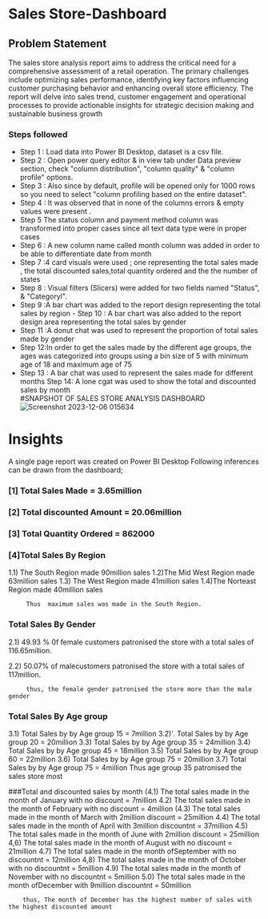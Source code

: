 # Sales Store-Dashboard


## Problem Statement

The sales store analysis report aims to address the critical need for a comprehensive assessment of a retail operation. The primary challenges include optimizing sales performance, identifying  key factors influencing customer purchasing behavior and enhancing overall store efficiency. The report will delve into sales trend, customer engagement and operational processes to provide actionable insights for strategic decision making and sustainable business growth

### Steps followed 

- Step 1 : Load data into Power BI Desktop, dataset is a csv file.
- Step 2 : Open power query editor & in view tab under Data preview section, check "column distribution", "column quality" & "column profile" options.
- Step 3 : Also since by default, profile will be opened only for 1000 rows so you need to select "column profiling based on the entire dataset".
- Step 4 : It was observed that in none of the columns errors & empty values were present .
- Step 5 The status column and payment method column was transformed into proper cases since all text data type were in proper cases
- Step 6 : A new column name called month column was added in order to be able to differentiate date from month
- Step 7 :4 card visuals were used ; one representing the total sales made , the total discounted sales,total quantity ordered and the the number of states
- Step 8 : Visual filters (Slicers) were added for two fields named "Status", & "Categoryl".
- Step 9 :A bar chart was added to the report design representing the total sales by region   - Step 10 : A bar chart was also added to the report design area representing the total sales by gender
- Step 11 :A donut chat was used to represent the proportion of total sales made by gender
- Step 12:In order to get the sales made by the different age groups, the ages was categorized into groups using a bin size of 5 with minimum age of 18 and maximum age of 75
- Step 13 :  A bar chat was used to represent the sales made for different months
Step 14: A lone cgat was used to show the total and discounted sales by month              
        #SNAPSHOT OF SALES STORE ANALYSIS DASHBOARD
![Screenshot 2023-12-06 015634](https://github.com/omehj/project/assets/135540282/a450b010-f0d1-43be-bf93-53a20413ad2d)







# Insights

A single page report was created on Power BI Desktop
Following inferences can be drawn from the dashboard;

### [1] Total Sales Made = 3.65million

   ### [2] Total discounted Amount = 20.06million
  
  ### [3] Total Quantity Ordered = 862000

   ### [4]Total Sales By Region
  
 1.1) The South Region made 90million sales
 1.2)The Mid West Region made 63million sales
 1.3) The West Region made 41million sales 
1.4)The Norteast Region made 40million sales
 
         Thus  maximum sales was made in the South Region.
 
 ### Total Sales By Gender
  2.1) 49.93 % 0f female  customers patronised the store with a total sales of 116.65million.
 
 2.2)  50.07% of malecustomers patronised the store with a total sales of 117million.
 
         thus, the female gender patronised the store more than the male gender
         
### Total Sales By Age group

3.1) Total Sales by by Age group 15 = 7million 
3.2)'. Total Sales by by Age group 20 = 20million
3.3) Total Sales by by Age group 35 = 24million
3.4) Total Sales by by Age group 45 = 18million
3.5) Total Sales by by Age group 60 = 22million
3.6) Total Sales by by Age group 75 = 20million
3.7) Total Sales by by Age group 75 = 4million
Thus age group 35 patronised the sales store most

###Total and discounted sales by month
(4.1) The total sales made in the month of January with no discount = 7million
4.2) The total sales made in the month of February with no discount = 4million
(4.3) The total sales made in the month of March with 2million discount = 25million
4.4) The total sales made in the month of April with 3million discountnt = 37million
4.5) The total sales made in the month of June  with 2million discount = 25million
4,6) The total sales made in the month of August with no discount = 21million
4.7) The total sales made in the month ofSeptember with no discountnt = 12million
4,8) The total sales made in the month of October with no discountnt = 5million
4.9) The total sales made in the month of November with no discountnt = 5million
5.0) The total sales made in the month ofDecember with 9million discountnt = 50million


        thus, The month of December has the highest number of sales with the highest discounted amount
